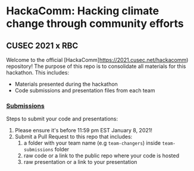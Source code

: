# HackaComm: Hacking climate change through community efforts
## CUSEC 2021 x RBC

Welcome to the official [HackaComm]https://2021.cusec.net/hackacomm) repository! The purpose of this repo is to consolidate all materials for this hackathon. This includes:
- Materials presented during the hackathon
- Code submissions and presentation files from each team

### [Submissions](#submissions)
Steps to submit your code and presentations:
1. Please ensure it's before 11:59 pm EST January 8, 2021!
1. Submit a Pull Request to this repo that includes:
   1. a folder with your team name (e.g `team-changers`) inside `team-submissions` folder
   1. raw code or a link to the public repo where your code is hosted
   1. raw presentation or a link to your presentation
